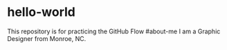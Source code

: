 # hello-world
This repository is for practicing the GitHub Flow
#about-me
I am a Graphic Designer from Monroe, NC.
